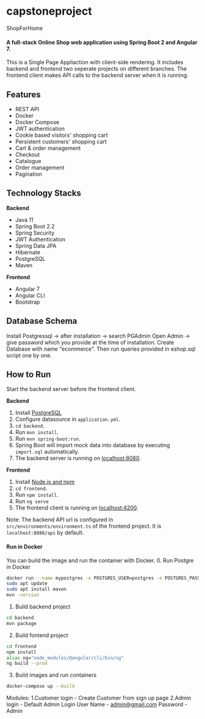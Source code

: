 # capstoneproject
ShopForHome

#### A full-stack Online Shop web application using Spring Boot 2 and Angular 7. 
This is a Single Page Appliaction with client-side rendering. It includes backend and frontend two seperate projects on different branches.
The frontend client makes API calls to the backend server when it is running.

## Features
- REST API
- Docker
- Docker Compose
- JWT authentication
- Cookie based visitors' shopping cart
- Persistent customers' shopping cart
- Cart & order management
- Checkout
- Catalogue
- Order management
- Pagination
## Technology Stacks
**Backend**
  - Java 11
  - Spring Boot 2.2
  - Spring Security
  - JWT Authentication
  - Spring Data JPA
  - Hibernate
  - PostgreSQL
  - Maven

**Frontend**
  - Angular 7
  - Angular CLI
  - Bootstrap

## Database Schema

Install Postgressql -> after installation -> search PGAdmin
Open Admin -> give password which you provide at the time of installation.
Create Database with name "ecommerce". Then run queries provided in eshop.sql script one by one.


## How to  Run

Start the backend server before the frontend client.  

**Backend**

  1. Install [PostgreSQL](https://www.postgresql.org/download/) 
  2. Configure datasource in `application.yml`.
  3. `cd backend`.
  4. Run `mvn install`.
  5. Run `mvn spring-boot:run`.
  6. Spring Boot will import mock data into database by executing `import.sql` automatically.
  7. The backend server is running on [localhost:8080]().

**Frontend**
  1. Install [Node.js and npm](https://www.npmjs.com/get-npm)
  2. `cd frontend`.
  3. Run `npm install`.
  4. Run `ng serve`
  5. The frontend client is running on [localhost:4200]().
  
Note: The backend API url is configured in `src/environments/environment.ts` of the frontend project. It is `localhost:8080/api` by default.
  
#### Run in Docker
You can build the image and run the container with Docker. 
0. Run Postgre in Docker 
```bash 
docker run --name mypostgres -e POSTGRES_USER=postgres -e POSTGRES_PASSWORD=root -p5432:5432 -d postgres:9.4.5
sudo apt update
sudo apt install maven
mvn -version
``` 
1. Build backend project
```bash
cd backend
mvn package
```
2. Build fontend project
```bash
cd frontend
npm install
alias ng="node_modules/@angular/cli/bin/ng"
ng build --prod
```
3. Build images and run containers
```bash
docker-compose up --build


```

Modules:
1.Customer login
	- Create Customer from sign up page
2.Admin login
	- Default Admin Login
		User Name - admin@gmail.com
		Password - Admin
